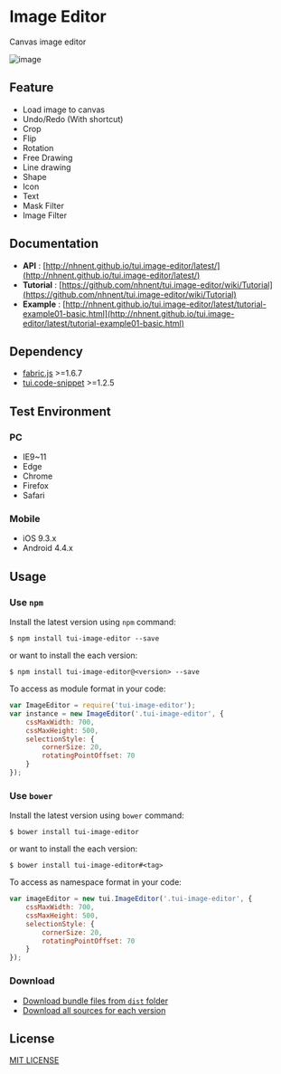 # Image Editor
Canvas image editor

![image](https://cloud.githubusercontent.com/assets/26706716/26335518/84f041e2-3fa7-11e7-8892-155a95c6d5c3.png)

## Feature
* Load image to canvas
* Undo/Redo (With shortcut)
* Crop
* Flip
* Rotation
* Free Drawing
* Line drawing
* Shape
* Icon
* Text
* Mask Filter
* Image Filter

## Documentation
* **API** : [http://nhnent.github.io/tui.image-editor/latest/](http://nhnent.github.io/tui.image-editor/latest/)
* **Tutorial** : [https://github.com/nhnent/tui.image-editor/wiki/Tutorial](https://github.com/nhnent/tui.image-editor/wiki/Tutorial)
* **Example** : [http://nhnent.github.io/tui.image-editor/latest/tutorial-example01-basic.html](http://nhnent.github.io/tui.image-editor/latest/tutorial-example01-basic.html)

## Dependency
* [fabric.js](https://github.com/kangax/fabric.js/releases/tag/v1.6.7) >=1.6.7
* [tui.code-snippet](https://github.com/nhnent/tui.code-snippet/releases/tag/v1.2.5) >=1.2.5

## Test Environment
### PC
   * IE9~11
   * Edge
   * Chrome
   * Firefox
   * Safari
### Mobile
   * iOS 9.3.x
   * Android 4.4.x

## Usage
### Use `npm`

Install the latest version using `npm` command:

```
$ npm install tui-image-editor --save
```

or want to install the each version:

```
$ npm install tui-image-editor@<version> --save
```

To access as module format in your code:

```javascript
var ImageEditor = require('tui-image-editor');
var instance = new ImageEditor('.tui-image-editor', {
    cssMaxWidth: 700,
    cssMaxHeight: 500,
    selectionStyle: {
        cornerSize: 20,
        rotatingPointOffset: 70
    }
});
```

### Use `bower`
Install the latest version using `bower` command:

```
$ bower install tui-image-editor
```

or want to install the each version:

```
$ bower install tui-image-editor#<tag>
```

To access as namespace format in your code:

```javascript
var imageEditor = new tui.ImageEditor('.tui-image-editor', {
    cssMaxWidth: 700,
    cssMaxHeight: 500,
    selectionStyle: {
        cornerSize: 20,
        rotatingPointOffset: 70
    }
});
```

### Download
* [Download bundle files from `dist` folder](https://github.com/nhnent/tui.image-editor/tree/production/dist)
* [Download all sources for each version](https://github.com/nhnent/tui.image-editor/releases)

## License
[MIT LICENSE](https://github.com/nhnent/tui.image-editor/blob/master/LICENSE)
